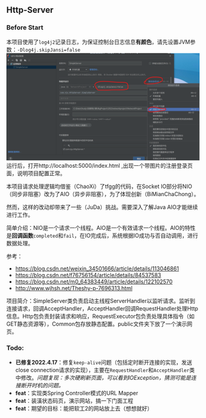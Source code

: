 ## Http-Server

### Before Start

本项目使用了`log4j2`记录日志，为保证控制台日志信息**有颜色**，请先设置JVM参数：`-Dlog4j.skipJansi=false`
![](运行前配置.png)
运行后，打开http://localhost:5000/index.html ,出现一个带图片的注册登录页面，说明项目配置正常。

本项目请求处理逻辑均借鉴（ChaoXi）了tfgg的代码，在Socket IO部分将NIO（同步非阻塞）改为了AIO（异步非阻塞），为了体现创新（BiMianChaChong）。

然而，这样的改动却带来了一些（JuDa）挑战。需要深入了解Java AIO才能继续进行工作。

简单介绍：NIO是一个请求一个线程。AIO是一个有效请求一个线程。AIO的特性是**回调函数**`completed`和`fail`，在IO完成后，系统根据IO成功与否自动调用，进行数据处理。

参考：
- https://blog.csdn.net/weixin_34501666/article/details/113046861
- https://blog.csdn.net/f76756154/article/details/84537583
- https://blog.csdn.net/m0_64383449/article/details/122102570
- http://www.wjhsh.net/Theshy-p-7696313.html

项目简介：SimpleServer类负责启动主线程ServerHandler以监听请求。监听到连接请求，回调AcceptHandler，AcceptHandler回调RequestHandler处理Http信息。Http包负责封装请求和响应，RequestExecutor包负责处理具体指令（如GET静态资源等），Common包存放静态配置。public文件夹下放了一个演示网页。

### Todo:

- **已修复2022.4.17**：修复`keep-alive`问题（包括定时断开连接的实现，发送close connection请求的实现），主要在`RequestHandler`和`AcceptHandler`类中修改。*问题复现：多次硬刷新页面，可以看到IOException，猜测可能是连接断开时机的问题。*
- **feat**：实现类Spring Controller模式的URL Mapper
- **feat**：装潢状态码页，演示网站，搞一下门面工程
- **feat**：期望的目标：能把软工2的网站放上去（想想就好）